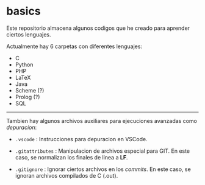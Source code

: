 # basics

Este repositorio almacena algunos codigos que he creado para aprender ciertos lenguajes.

Actualmente hay 6 carpetas con diferentes lenguajes:

* C
* Python
* PHP
* LaTeX
* Java
* Scheme (?)
* Prolog (?)
* SQL

---

Tambien hay algunos archivos auxiliares para ejecuciones avanzadas como _depuracion_:

* `.vscode` : Instrucciones para depuracion en VSCode.

* `.gitattributes` : Manipulacion de archivos especial para GIT. En este caso, se normalizan los finales de linea a **LF**.

* `.gitignore` : Ignorar ciertos archivos en los _commits_. En este caso, se ignoran archivos compilados de C (.out).
